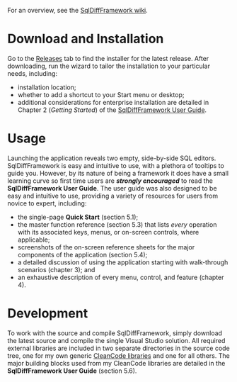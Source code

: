 For an overview, see the [SqlDiffFramework wiki](https://github.com/msorens/SqlDiffFramework/wiki).

# Download and Installation
Go to the [Releases](https://github.com/msorens/SqlDiffFramework/releases) tab to find the installer for the latest release.
After downloading, run the wizard to tailor the installation to your particular needs, including:
* installation location; 
* whether to add a shortcut to your Start menu or desktop;
* additional considerations for enterprise installation are detailed
in Chapter 2 (_Getting Started_) of the [SqlDiffFramework User Guide](https://github.com/msorens/SqlDiffFramework/wiki/UserGuide).

# Usage
Launching the application reveals two empty, side-by-side SQL editors.
SqlDiffFramework is easy and intuitive to use, with a plethora of tooltips to guide you.
However, by its nature of being a framework it does have a small learning curve so first time users
are _**strongly encouraged**_ to read the **SqlDiffFramework User Guide**.
The user guide was also designed to be easy and intuitive to use, providing a variety of resources
for users from novice to expert, including:
* the single-page **Quick Start** (section 5.1);
* the master function reference (section 5.3) that lists _every_ operation with its associated keys, menus, or on-screen controls, where applicable;
* screenshots of the on-screen reference sheets for the major components of the application (section 5.4);
* a detailed discussion of using the application starting with walk-through scenarios (chapter 3); and
* an exhaustive description of every menu, control, and feature (chapter 4).

# Development
To work with the source and compile SqlDiffFramework, 
simply download the latest source and compile the single Visual Studio solution. 
All required external libraries are included in two separate directories in the source code tree,
one for my own generic [CleanCode libraries](http://cleancode.sourceforge.net/api/csharp/)
and one for all others. 
The major building blocks used from my CleanCode libraries are detailed in the **SqlDiffFramework User Guide** (section 5.6).
